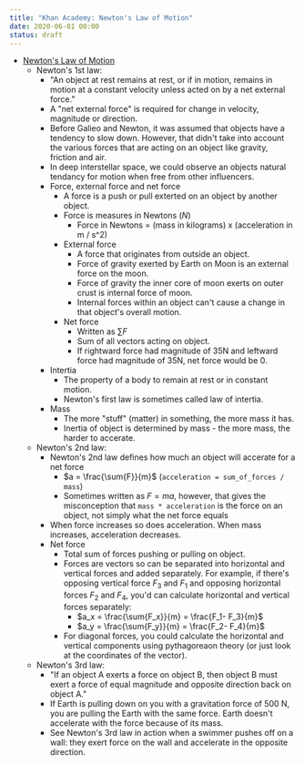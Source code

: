 ```yaml
---
title: "Khan Academy: Newton's Law of Motion"
date: 2020-06-01 00:00
status: draft
---
```


* [Newton's Law of Motion](permanent/newtons-laws-of-motion.md)
    * Newton's 1st law:
        * "An object at rest remains at rest, or if in motion, remains in motion at a constant velocity unless acted on by a net external force."
        * A "net external force" is required for change in velocity, magnitude or direction.
        * Before Galieo and Newton, it was assumed that objects have a tendency to slow down. However, that didn't take into account the various forces that are acting on an object like gravity, friction and air.
        * In deep interstellar space, we could observe an objects natural tendancy for motion when free from other influencers.
        * Force, external force and net force
            * A force is a push or pull exterted on an object by another object.
            * Force is measures in Newtons ($N$)
                * Force in Newtons = (mass in kilograms) x (acceleration in m / s^2)
            * External force
                * A force that originates from outside an object.
                * Force of gravity exerted by Earth on Moon is an external force on the moon.
                * Force of gravity the inner core of moon exerts on outer crust is internal force of moon.
                * Internal forces within an object can't cause a change in that object's overall motion.
            * Net force
                * Written as $\sum{F}$
                * Sum of all vectors acting on object.
                * If rightward force had magnitude of 35N and leftward force had magnitude of 35N, net force would be 0.
        * Intertia
            * The property of a body to remain at rest or in constant motion.
            * Newton's first law is sometimes called law of intertia.
        * Mass
            * The more "stuff" (matter) in something, the more mass it has.
            * Inertia of object is determined by mass - the more mass, the harder to accerate.
    * Newton's 2nd law:
        * Newton's 2nd law defines how much an object will accerate for a net force
            * $a = \frac{\sum{F}}{m}$ (`acceleration = sum_of_forces / mass`)
            * Sometimes written as $F = ma$, however, that gives the misconception that `mass * acceleration` is the force on an object, not simply what the net force equals
        * When force increases so does acceleration. When mass increases, acceleration decreases.
        * Net force
            * Total sum of forces pushing or pulling on object.
            * Forces are vectors so can be separated into horizontal and vertical forces and added separately. For example, if there's opposing vertical force $F_3$  and $F_1$ and opposing horizontal forces $F_2$ and $F_4$, you'd can calculate horizontal and vertical forces separately:
                * $a_x = \frac{\sum{F_x}}{m} = \frac{F_1- F_3}{m}$
                * $a_y = \frac{\sum{F_y}}{m} = \frac{F_2- F_4}{m}$
            * For diagonal forces, you could calculate the horizontal and vertical components using pythagoreaon theory (or just look at the coordinates of the vector).
    * Newton's 3rd law:
        * "If an object A exerts a force on object B, then object B must exert a force of equal magnitude and opposite direction back on object A."
        * If Earth is pulling down on you with a gravitation force of 500 N, you are pulling the Earth with the same force. Earth doesn't accelerate with the force because of its mass.
        * See Newton's 3rd law in action when a swimmer pushes off on a wall: they exert force on the wall and accelerate in the opposite direction.